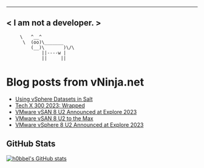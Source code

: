 
 ----------------------
< I am not a developer. >
 ----------------------
         \   ^__^ 
          \  (oo)\_______
             (__)\       )\/\
                 ||----w |
                 ||     ||
    

# Blog posts from vNinja.net
<!-- BLOG-POST-LIST:START -->
- [Using vSphere Datasets in Salt](https://vninja.net/2023/09/25/vsphere-datasets-in-salt/)
- [Tech X 300 2023: Wrapped](https://vninja.net/2023/09/23/techx-300-2023-wrapped/)
- [VMware vSAN 8 U2 Announced at Explore 2023](https://vninja.net/2023/08/22/vmware-vsan8u2/)
- [VMware vSAN 8 U2 to the Max](https://vninja.net/2023/08/22/vmware-vsan8u2-to-the-max/)
- [VMware vSphere 8 U2 Announced at Explore 2023](https://vninja.net/2023/08/22/vmware-vsphere8u2/)
<!-- BLOG-POST-LIST:END -->

## GitHub Stats
[![h0bbel's GitHub stats](https://github-readme-stats.vercel.app/api?username=h0bbel&count_private=true&show_icons=true&theme=dark)](https://github.com/anuraghazra/github-readme-stats)
